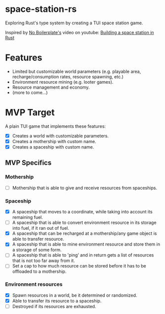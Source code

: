 # space-station-rs

Exploring Rust's type system by creating a TUI space station game.

Inspired by [No Boilerplate's](https://www.youtube.com/@NoBoilerplate) video on youtube: [Building a space station in Rust](https://www.youtube.com/watch?v=7GzQArrek7A&pp=ygUdbm8gYm9pbGVycGxhdGUgcnVzdCBzcGFjZXNoaXA%3D)

# Features
- Limited but customizable world parameters (e.g. playable area, recharge/consumption rates, resource spawning, etc.)
- Environment resource mining (e.g. looter games).
- Resource management and economy.
- (more to come...)

# MVP Target  
A plain TUI game that implements these features:
- [x] Creates a world with customizable parameters.
- [x] Creates a mothership with custom name.
- [x] Creates a spaceship with custom name.
## MVP Specifics
### Mothership
- [ ] Mothership that is able to give and receive resources from spaceships.
### Spaceship
- [x] A spaceship that moves to a coordinate, while taking into account its remaining fuel.
- [ ] A spaceship that is able to convert environment resource in its storage into fuel, if it ran out of fuel.
- [x] A spaceship that can be recharged at a mothership/any game object is able to transfer resource.
- [x] A spaceship that is able to mine environment resource and store them in a storage of some form.
- [ ] A spaceship that is able to 'ping' and in return gets a list of resources that is not too far away from it.
- [ ] Set a cap to how much resource can be stored before it has to be offloaded to a mothership.
### Environment resources
- [x] Spawn resources in a world, be it determined or randomized.
- [x] Able to transfer its resource to a spaceship.
- [ ] Destroyed if its resources are exhausted.
